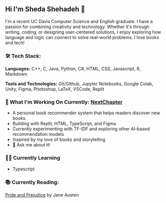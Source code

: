 ## Hi I'm Sheda Shehadeh 👋
I'm a recent UC Davis Computer Science and English graduate. I have a passion for combining creativity and technology. Whether it's through writing, coding, or designing user-centered solutions, I enjoy exploring how language and logic can connect to solve real-world problems. I love books and tech!

### 🛠️ Tech Stack:
**Languages:** C++, C, Java, Python, C#, HTML, CSS, Javascript, R, Markdown

**Tools and Technologies:** Git/Github, Jupyter Notebooks, Google Colab, Unity, Figma, Photoshop, LaTeX, VSCode, Replit

### 📖 What I'm Working On Currently: [NextChapter](https://github.com/Sheda-Shehadeh/Book-Recommender-System.git)
- A personal book recommender system that helps readers discover new books.
- Building with Replit, HTML, TypeScript, and Figma
- Currently experimenting with TF-IDF and exploring other AI-based recommendation models
- Inspired by my love of books and storytelling
- 💬 Ask me about it!

### 👩‍🏫 Currently Learning
- Typescript

### 📚 Currently Reading:
[Pride and Prejudice](https://www.goodreads.com/book/show/1885.Pride_and_Prejudice) by Jane Austen




<!--
**Sheda-Shehadeh/Sheda-Shehadeh** is a ✨ _special_ ✨ repository because its `README.md` (this file) appears on your GitHub profile.


- 🌱 I’m currently learning ...
- 👯 I’m looking to collaborate on ...
- 🤔 I’m looking for help with ...
- 💬 Ask me about ...
- 📫 How to reach me: ...
- 😄 Pronouns: ...
- ⚡ Fun fact: ...
-->
